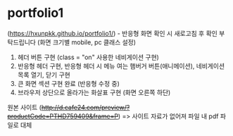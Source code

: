# portfolio1
(https://hxunpkk.github.io/portfolio1/) - 반응형 화면 확인 시 새로고침 후 확인 부탁드립니다 (화면 크기별 mobile, pc 클래스 설정)
1. 헤더 버튼 구현 (class = "on" 사용한 네비게이션 구현)
2. 반응형 헤더 구현, 반응형 헤더 시 메뉴 여는 햄버거 버튼(애니메이션), 네비게이션 목록 열기, 닫기 구현
3. 큰 화면 섹션 구현 완료 (반응형 수정 중)
4. 브라우저 상단으로 올라가는 화살표 구현 (화면 오른쪽 하단)

원본 사이트 (~~http://d.cafe24.com/preview/?productCode=PTHD759409&frame=P~~) => 사이트 자료가 없어져 파일 내 pdf 파일로 대체
